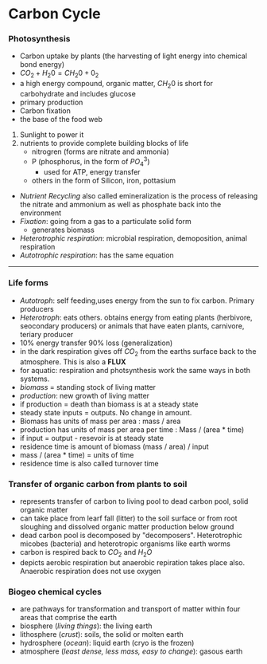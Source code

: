 # Carbon Cycle

### Photosynthesis
- Carbon uptake by plants (the harvesting of light energy into chemical bond energy)
- $CO_2 + H_{2}0 = CH_{2}0 + 0_2$
- a high energy compound, organic matter, $CH_{2}0$ is short for carbohydrate and includes glucose
- primary production
- Carbon fixation
- the base of the food web

1. Sunlight to power it
2. nutrients to provide complete building blocks of life
   - nitrogren (forms are nitrate and ammonia)
   - P (phosphorus, in the form of ${PO_{4}}^3$)
     - used for ATP, energy transfer
   - others in the form of Silicon, iron, pottasium
- _Nutrient Recycling_ also called emineralization is the process of releasing the nitrate and ammonium as well as phosphate back into the environment
- _Fixation_: going from a gas to a particulate solid form
    - generates biomass
- _Heterotrophic respiration_: microbial respiration, demoposition, animal respiration
- _Autotrophic respiration_: has the same equation

****

### Life forms

- _Autotroph_: self feeding,uses energy from the sun to fix carbon. Primary producers
- _Heterotroph_: eats others. obtains energy from eating plants (herbivore, seocondary producers) or animals that have eaten plants, carnivore, teriary producer
- 10% energy transfer 90% loss (generalization)
- in the dark respiration gives off $CO_{2}$ from the earths surface back to the atmosphere. This is also a __FLUX__
- for aquatic: respiration and photsynthesis work the same ways in both systems.
- _biomass_ = standing stock of living matter
- _production_: new growth of living matter
- if production = death than biomass is at a steady state
- steady state inputs = outputs. No change in amount.
- Biomass has units of mass per area : mass / area
- production has units of mass per area per time : Mass / (area * time)
- if input = output - resevoir is at steady state
- residence time is amount of biomass (mass / area) / input
- mass / (area * time) = units of time
- residence time is also called turnover time

### Transfer of organic carbon from plants to soil
- represents transfer of carbon to living pool to dead carbon pool, solid organic matter
- can take place from learf fall (litter) to the soil surface or from root sloughing and dissolved organic matter production below ground
- dead carbon pool is decomposed by "decomposers". Heterotrophic micobes (bacteria) and heterotropic organisms like earth worms
- carbon is respired back to $CO_{2}$ and $H_{2}O$
- depicts aerobic respiration but anaerobic repiration takes place also. Anaerobic respiration does not use oxygen

### Biogeo chemical cycles
- are pathways for transformation and transport of matter within four areas that comprise the earth
- biosphere (_living things_): the living earth
- lithosphere (_crust_): soils, the solid or molten earth
- hydrosphere (_ocean_): liquid earth (cryo is the frozen)
- atmosphere (_least dense, less mass, easy to change_): gasous earth
